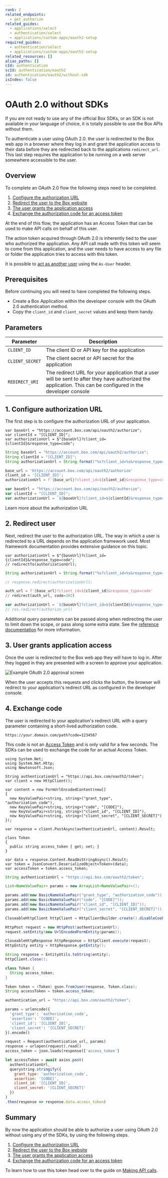 ```yaml
---
rank: 2
related_endpoints:
  - get_authorize
related_guides:
  - applications/select
  - authentication/select
  - applications/custom-apps/oauth2-setup
required_guides:
  - authentication/select
  - applications/custom-apps/oauth2-setup
related_resources: []
alias_paths: []
cId: authentication
scId: authentication/oauth2
id: authentication/oauth2/without-sdk
isIndex: false
---
```

# OAuth 2.0 without SDKs

If you are not ready to use any of the official Box SDKs, or an SDK is not
available in your language of choice, it is totally possible to use the Box APIs
without them.

To authenticate a user using OAuth 2.0. the user is redirected to the Box web
app in a browser where they log in and grant the application access to their
data before they are redirected back to the applications `redirect_url`. This
last step requires the application to be running on a web server somewhere
accessible to the user.

## Overview

To complete an OAuth 2.0 flow the following steps need to be completed.

1. [Configure the authorization URL](#1-configure-authorization-url)
2. [Redirect the user to the Box website](#2-redirect-user)
3. [The user grants the application access](#3-user-grants-application-access)
4. [Exchange the authorization code for an access token](#4-exchange-code)

At the end of this flow, the application has an Access Token that can be used to
make API calls on behalf of this user.

<Message notice>

The action token acquired through OAuth 2.0 is inherently tied to the user who
authorized the application. Any API call made with this token will seem to
come from this application, and the user needs to have access to any file or
folder the application tries to access with this token.

It is possible to [act as another user](g://authentication/oauth2/as-user)
using the `As-User` header.

</Message>

## Prerequisites

Before continuing you will need to have completed the following steps.

* Create a Box Application within the developer console with the OAuth 2.0
  authentication method.
* Copy the `client_id` and `client_secret` values and keep them handy.

## Parameters

<!-- markdownlint-disable line-length -->

| Parameter       | Description                                                                                                                                                   |
| --------------- | ------------------------------------------------------------------------------------------------------------------------------------------------------------- |
| `CLIENT_ID`     | The client ID or API key for the application                                                                                                                  |
| `CLIENT_SECRET` | The client secret or API secret for the application                                                                                                           |
| `REDIRECT_URI`  | The redirect URL for your application that a user will be sent to after they have authorized the application. This can be configured in the developer console |

<!-- markdownlint-enable line-length -->

## 1. Configure authorization URL

The first step is to configure the authorization URL of your application.

<Tabs>

<Tab title=".Net">

<!-- markdownlint-disable line-length -->

```dotnet
var baseUrl = "https://account.box.com/api/oauth2/authorize";
var clientId = "[CLIENT_ID]";
var authorizationUrl = $"{baseUrl}?client_id={clientId}&response_type=code";
```

<!-- markdownlint-enable line-length -->

</Tab>
<Tab title='Java'>

<!-- markdownlint-disable line-length -->

```java
String baseUrl = "https://account.box.com/api/oauth2/authorize";
String clientId = "[CLIENT_ID]";
String authorizationUrl = String.format("%s?client_id=%s&response_type=code", baseUrl, clientId);
```

<!-- markdownlint-enable line-length -->

</Tab>
<Tab title='Python'>

```python
base_url = 'https://account.box.com/api/oauth2/authorize'
client_id = '[CLIENT_ID]';
authorizationUrl = f'{base_url}?client_id=${client_id}&response_type=code'
```

</Tab>
<Tab title='Node'>

```js
var baseUrl = "https://account.box.com/api/oauth2/authorize";
var clientId = "[CLIENT_ID]";
var authorizationUrl = `${baseUrl}?client_id=${clientId}&response_type=code`;
```

</Tab>

</Tabs>

<CTA to="e://get-authorize">
Learn more about the authorization URL

</CTA>

## 2. Redirect user

Next, redirect the user to the authorization URL. The way in which a user is
redirected to a URL depends on the application framework used. Most framework
documentation provides extensive guidance on this topic.

<Tabs>

<Tab title=".NET">

```dotnet
var authorizationUrl = $"{baseUrl}?client_id={clientId}&response_type=code";
// redirectTo(authorizationUrl);
```

</Tab>
<Tab title='Java'>

<!-- markdownlint-disable line-length -->

```java
String authorizationUrl = String.format("%s?client_id=%s&response_type=code", baseUrl, clientId);

// response.redirect(authorizationUrl);
```

<!-- markdownlint-enable line-length -->

</Tab>
<Tab title='Python'>

```python
auth_url = f'{base_url}?client_id=${client_id}&response_type=code'
// redirect(auth_url, code=302)
```

</Tab>
<Tab title='Node'>

```js
var authorizationUrl = `${baseUrl}?client_id=${clientId}&response_type=code`;
// res.redirect(authorize_url)
```

</Tab>

</Tabs>

<!-- markdownlint-enable line-length -->

<Message>

Additional query parameters can be passed along when redirecting the user to
limit down the scope, or pass along some extra state. See the [reference
documentation](endpoint://get-authorize) for more information.

</Message>

## 3. User grants application access

Once the user is redirected to the Box web app they will have to log in. After
they logged in they are presented with a screen to approve your application.

<ImageFrame border center shadow width="400">

![Example OAuth 2.0 approval screen](./oauth2-grant.png)

</ImageFrame>

When the user accepts this requests and clicks the button, the browser will
redirect to your application's redirect URL as configured in the developer console.

## 4. Exchange code

The user is redirected to your application's redirect URL with a query parameter
containing a short-lived authorization code.

```curl
https://your.domain.com/path?code=1234567
```

This code is not an [Access Token][tokens] and is only valid for a few seconds.
The SDKs can be used to exchange the code for an actual Access Token.

<Tabs>

<Tab title=".NET">

```dotnet
using System.Net;
using System.Net.Http;
using Newtonsoft.Json;

String authenticationUrl = "https://api.box.com/oauth2/token";
var client = new HttpClient();

var content = new FormUrlEncodedContent(new[]
{
  new KeyValuePair<string, string>("grant_type", "authorization_code"),
  new KeyValuePair<string, string>("code", "[CODE]"),
  new KeyValuePair<string, string>("client_id", "[CLIENT_ID]"),
  new KeyValuePair<string, string>("client_secret", "[CLIENT_SECRET]")
});

var response = client.PostAsync(authenticationUrl, content).Result;

class Token
{
  public string access_token { get; set; }
}

var data = response.Content.ReadAsStringAsync().Result;
var token = JsonConvert.DeserializeObject<Token>(data);
var accessToken = token.access_token;
```

</Tab>
<Tab title='Java'>

```java
String authenticationUrl = "https://api.box.com/oauth2/token";

List<NameValuePair> params = new ArrayList<NameValuePair>();

params.add(new BasicNameValuePair("grant_type", "authorization_code"));
params.add(new BasicNameValuePair("code", "[CODE]"));
params.add(new BasicNameValuePair("client_id", "[CLIENT_ID]"));
params.add(new BasicNameValuePair("client_secret", "[CLIENT_SECRET]"));

CloseableHttpClient httpClient = HttpClientBuilder.create().disableCookieManagement().build();

HttpPost request = new HttpPost(authenticationUrl);
request.setEntity(new UrlEncodedFormEntity(params));

CloseableHttpResponse httpResponse = httpClient.execute(request);
HttpEntity entity = httpResponse.getEntity();

String response = EntityUtils.toString(entity);
httpClient.close();

class Token {
  String access_token;
}

Token token = (Token) gson.fromJson(response, Token.class);
String accessToken = token.access_token;
```

</Tab>
<Tab title='Python'>

```python
authentication_url = "https://api.box.com/oauth2/token";

params = urlencode({
  'grant_type': 'authorization_code',
  'assertion': '[CODE]',
  'client_id': '[CLIENT_ID]',
  'client_secret': '[CLIENT_SECRET]'
}).encode()

request = Request(authentication_url, params)
response = urlopen(request).read()
access_token = json.loads(response)['access_token']
```

</Tab>
<Tab title='Node'>

```js
let accessToken = await axios.post(
  authenticationUrl,
  querystring.stringify({
    grant_type: 'authorization_code',
    assertion: '[CODE]',
    client_id: '[CLIENT_ID]',
    client_secret: '[CLIENT_SECRET]'
  })
)
.then(response => response.data.access_token)
```

</Tab>

</Tabs>

## Summary

By now the application should be able to authorize a user using OAuth 2.0 without
using any of the SDKs, by using the following steps.

1. [Configure the authorization URL](#1-configure-authorization-url)
2. [Redirect the user to the Box website](#2-redirect-user)
3. [The user grants the application access](#3-user-grants-application-access)
4. [Exchange the authorization code for an access token](#4-exchange-code)

To learn how to use this token head over to the guide on [Making API
calls](g://api-calls).

[tokens]: guide://authentication/access-tokens

